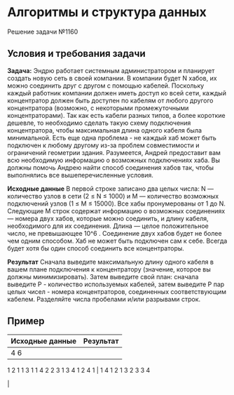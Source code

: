 # Алгоритмы и структура данных
Решение задачи №1160
## Условия и требования задачи

__Задача:__ 
Эндрю работает системным администратором и планирует создать новую сеть в своей компании. В компании будет N хабов, их можно соединить друг с другом с помощью кабелей. Поскольку каждый работник компании должен иметь доступ ко всей сети, каждый концентратор должен быть доступен по кабелям от любого другого концентратора (возможно, с некоторыми промежуточными концентраторами).
Так как есть кабели разных типов, а более короткие дешевле, то необходимо сделать такую схему подключения концентратора, чтобы максимальная длина одного кабеля была минимальной. Есть еще одна проблема - не каждый хаб может быть подключен к любому другому из-за проблем совместимости и ограничений геометрии здания. Разумеется, Андрей предоставит вам всю необходимую информацию о возможных подключениях хаба.
Вы должны помочь Андрею найти способ соединения хабов так, чтобы выполнялись все вышеперечисленные условия.

__Исходные данные__
В первой строке записано два целых числа: N — количество узлов в сети (2 ≤ N ≤ 1000) и M — количество возможных подключений узлов (1 ≤ M ≤ 15000). Все хабы пронумерованы от 1 до N. Следующие M строк содержат информацию о возможных соединениях — номера двух хабов, которые можно соединить, и длину кабеля, необходимого для их соединения. Длина — целое положительное число, не превышающее 10^6 . Соединение двух хабов будет не более чем одним способом. Хаб не может быть подключен сам к себе. Всегда будет хотя бы один способ соединить все концентраторы.

__Результат__
Сначала выведите максимальную длину одного кабеля в вашем плане подключения к концентратору (значение, которое вы должны минимизировать). Затем выведите свой план: сначала выведите P - количество используемых кабелей, затем выведите P пар целых чисел - номера концентраторов, соединенных соответствующим кабелем. Разделяйте числа пробелами и/или разрывами строк.


## Пример
| Исходные данные | Результат |
| ----------- | ----------- |
| 4 6
1 2 1
1 3 1
1 4 2
2 3 1
3 4 1
2 4 1
| 1
4
1 2
1 3
2 3
3 4

|